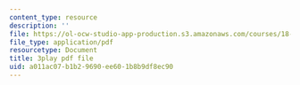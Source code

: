 ```yaml
---
content_type: resource
description: ''
file: https://ol-ocw-studio-app-production.s3.amazonaws.com/courses/18-03sc-differential-equations-fall-2011/a011ac07b1b29690ee601b8b9df8ec90_eyNm7XGJr4s.pdf
file_type: application/pdf
resourcetype: Document
title: 3play pdf file
uid: a011ac07-b1b2-9690-ee60-1b8b9df8ec90
---
```

